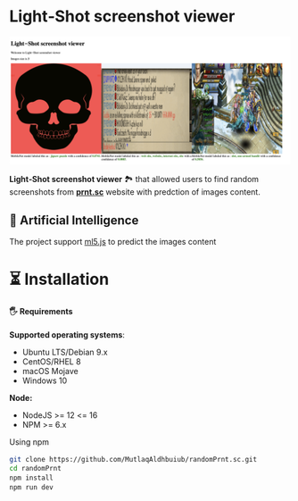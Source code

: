 # Light‑Shot screenshot viewer

![screenshot](screenshot.png)

**Light‑Shot screenshot viewer** 🏞 that allowed users to find random screenshots from **[prnt.sc](https://prnt.sc/)** website with predction of images content. 

## 🤖 Artificial Intelligence

The project support [ml5.js](https://github.com/ml5js/ml5-library/) to predict the images content

# ⏳  Installation

#### 🖐  Requirements

**Supported operating systems**:

-   Ubuntu LTS/Debian 9.x
-   CentOS/RHEL 8
-   macOS Mojave
-   Windows 10

**Node:**

-   NodeJS >= 12 <= 16
-   NPM >= 6.x

Using npm
```bash
git clone https://github.com/MutlaqAldhbuiub/randomPrnt.sc.git
cd randomPrnt
npm install
npm run dev
```


